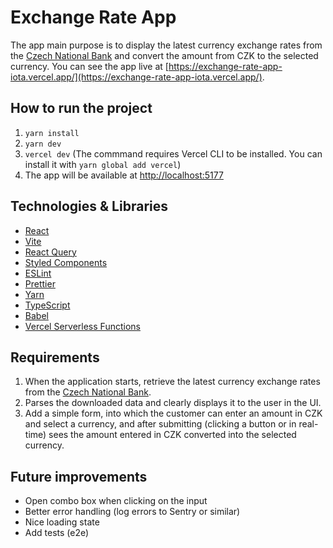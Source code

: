# Exchange Rate App

The app main purpose is to display the latest currency exchange rates from the [Czech National Bank](https://www.cnb.cz/en/financial-markets/foreign-exchange-market/central-bank-exchange-rate-fixing/central-bank-exchange-rate-fixing/daily.txt) and convert the amount from CZK to the selected currency. You can see the app live at [https://exchange-rate-app-iota.vercel.app/](https://exchange-rate-app-iota.vercel.app/).

## How to run the project

1. `yarn install`
2. `yarn dev`
3. `vercel dev` (The commmand requires Vercel CLI to be installed. You can install it with `yarn global add vercel`)
4. The app will be available at [http://localhost:5177](http://localhost:5177)

## Technologies & Libraries

- [React](https://reactjs.org/)
- [Vite](https://vitejs.dev/)
- [React Query](https://react-query.tanstack.com/)
- [Styled Components](https://styled-components.com/)
- [ESLint](https://eslint.org/)
- [Prettier](https://prettier.io/)
- [Yarn](https://yarnpkg.com/)
- [TypeScript](https://www.typescriptlang.org/)
- [Babel](https://babeljs.io/)
- [Vercel Serverless Functions](https://vercel.com/docs/serverless-functions/introduction)

## Requirements

1. When the application starts, retrieve the latest currency exchange rates from the [Czech National Bank](https://www.cnb.cz/en/financial-markets/foreign-exchange-market/central-bank-exchange-rate-fixing/central-bank-exchange-rate-fixing/daily.txt).
2. Parses the downloaded data and clearly displays it to the user in the UI.
3. Add a simple form, into which the customer can enter an amount in CZK and select a currency, and after submitting (clicking a button or in real-time) sees the amount entered in CZK converted into the selected currency.

## Future improvements

- Open combo box when clicking on the input
- Better error handling (log errors to Sentry or similar)
- Nice loading state
- Add tests (e2e)
